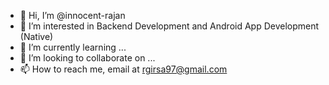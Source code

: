 - 👋 Hi, I’m @innocent-rajan
- 👀 I’m interested in Backend Development and Android App Development (Native)
- 🌱 I’m currently learning ...
- 💞️ I’m looking to collaborate on ...
- 📫 How to reach me, email at rgirsa97@gmail.com 
